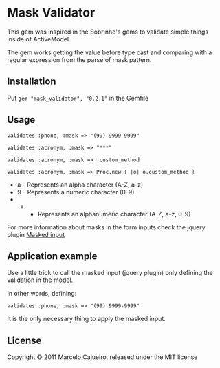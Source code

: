 # Mask Validator

This gem was inspired in the Sobrinho's gems to validate simple things inside of ActiveModel.

The gem works getting the value before type cast and comparing with a regular expression from the parse of mask pattern.

## Installation

Put `gem "mask_validator", "0.2.1"` in the Gemfile

## Usage

`validates :phone, :mask => "(99) 9999-9999"`

`validates :acronym, :mask => "***"`

`validates :acronym, :mask => :custom_method`

`validates :acronym, :mask => Proc.new { |o| o.custom_method }`

* a - Represents an alpha character (A-Z, a-z)
* 9 - Represents a numeric character (0-9)
* * - Represents an alphanumeric character (A-Z, a-z, 0-9)

For more information about masks in the form inputs check the jquery plugin [Masked input](http://digitalbush.com/projects/masked-input-plugin/)

## Application example

Use a little trick to call the masked input (jquery plugin) only defining the validation in the model.

In other words, defining:

`validates :phone, :mask => "(99) 9999-9999"`

It is the only necessary thing to apply the masked input.

## License

Copyright © 2011 Marcelo Cajueiro, released under the MIT license
